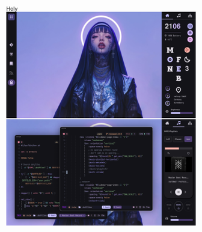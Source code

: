 Holy
![](https://github.com/szorfein/unix-portfolio/blob/master/holy/clean.jpg)
![](https://github.com/szorfein/unix-portfolio/blob/master/holy/full.jpg)
